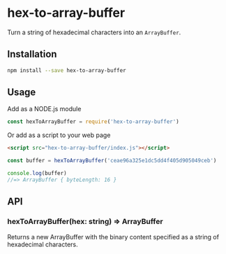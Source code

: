 # hex-to-array-buffer

Turn a string of hexadecimal characters into an `ArrayBuffer`.

## Installation

```sh
npm install --save hex-to-array-buffer
```

## Usage

Add as a NODE.js module
```js
const hexToArrayBuffer = require('hex-to-array-buffer')
```

Or add as a script to your web page
```html
<script src="hex-to-array-buffer/index.js"></script>
```

```js
const buffer = hexToArrayBuffer('ceae96a325e1dc5dd4f405d905049ceb')

console.log(buffer)
//=> ArrayBuffer { byteLength: 16 }
```

## API

### hexToArrayBuffer(hex: string) => ArrayBuffer

Returns a new ArrayBuffer with the binary content specified as a string of
hexadecimal characters.

